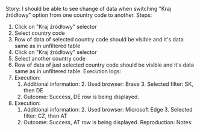Story:
I should be able to see change of data when switching "Kraj źródłowy" option from one country code to another.
Steps:
1. Click on "Kraj źródłowy" selector
2. Select country code
3. Row of data of selected country code should be visible and it's data same as in unfiltered table
4. Click on "Kraj źródłowy" selector
5. Select another country code
6. Row of data of just selected country code should be visible and it's data same as in unfiltered table.
Execution logs:
1. Execution:
	1. Additional information:
		2. Used browser: Brave
		3. Selected filter: SK, then DE
	2. Outcome: Success, DE row is being displayed.
2. Execution:
	1. Additional information:
		2. Used browser: Microsoft Edge
		3. Selected filter: CZ, then AT
	2. Outcome: Success, AT row is being displayed.
Reproduction:
Notes:
